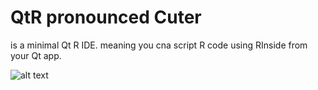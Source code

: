 # QtR pronounced Cuter

is a minimal Qt R IDE. meaning you cna script R code using RInside from your Qt app.

![alt text](https://github.com/tractatus/minimal-Qt-R-IDE/raw/master/design/printscreen.png "screen shot")


